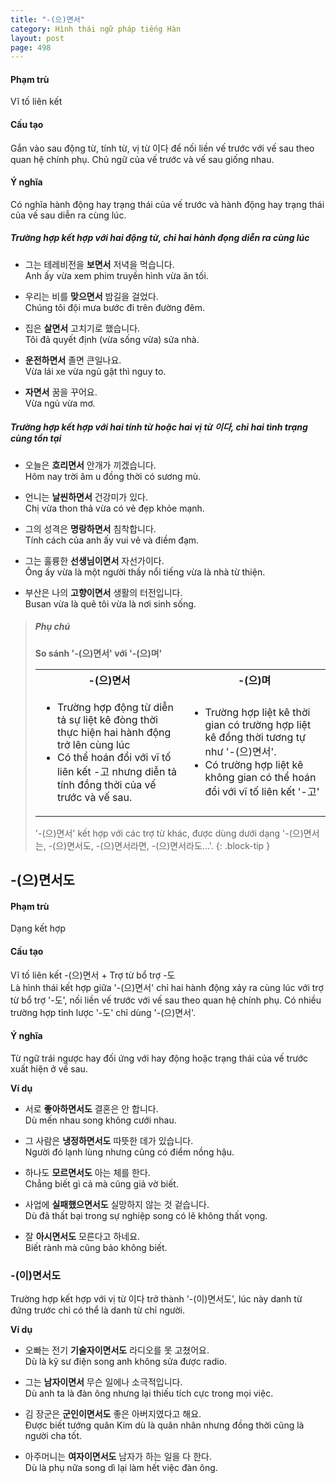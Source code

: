 ```yaml
---
title: "-(으)면서"
category: Hình thái ngữ pháp tiếng Hàn
layout: post
page: 498
---
```


#### Phạm trù

Vĩ tố liên kết

#### Cấu tạo

Gắn vào sau động từ, tính từ, vị từ 이다 để nối liền vế trước với vế sau theo quan hệ chính phụ. Chủ ngữ của vế trước và vế sau giống nhau.

#### Ý nghĩa

Có nghĩa hành động hay trạng thái của vế trước và hành động hay trạng thái của vế sau diễn ra cùng lúc.

##### Trường hợp kết hợp với hai động từ, chỉ hai hành đọng diễn ra cùng lúc

- 그는 테레비전을 **보면서** 저녁을 먹습니다.\
Anh ấy vừa xem phim truyền hình vừa ăn tối.

- 우리는 비를 **맞으면서** 밤길을 걸었다.\
Chúng tôi đội mưa bước đi trên đường đêm.

- 집은 **살면서** 고치기로 했습니다.\
Tôi đã quyết định (vừa sống vừa) sửa nhà.

- **운전하면서** 졸면 큰일나요.\
Vừa lái xe vừa ngủ gật thì nguy to.

- **자면서** 꿈을 꾸어요.\
Vừa ngủ vừa mơ.

##### Trường hợp kết hợp với hai tính từ hoặc hai vị từ 이다, chỉ hai tình trạng cùng tồn tại

- 오늘은 **흐리면서** 안개가 끼겠습니다.\
Hôm nay trời âm u đồng thời có sương mù.

- 언니는 **날씬하면서** 건강미가 있다.\
Chị vừa thon thả vừa có vẻ đẹp khỏe mạnh.

- 그의 성격은 **명랑하면서** 침착합니다.\
Tính cách của anh ấy vui vẻ và điềm đạm.

- 그는 훌륭한 **선생님이면서** 자선가이다.\
Ông ấy vừa là một người thầy nổi tiếng vừa là nhà từ thiện.

- 부산은 나의 **고향이면서** 생활의 터전입니다.\
Busan vừa là quê tôi vừa là nơi sinh sống.

> ##### Phụ chú
>
> **So sánh '-(으)면서' với '-(으)며'**
> <table>
> <tr>
> <th>-(으)면서</th>
> <th>-(으)며</th>
> </tr>
> <tr>
> <td><ul><li>Trường hợp động từ diễn tả sự liệt kê đòng thời thực hiện hai hành động trở lên cùng lúc</li><li>Có thể hoán đổi với vĩ tố liên kết -고 nhưng diễn tả tính đồng thời của vế trước và vế sau.</li></ul></td>
> <td><ul><li>Trường hợp liệt kê thời gian có trường hợp liệt kê đồng thời tương tự như '-(으)면서'.</li><li>Có trường hợp liệt kê không gian có thể hoán đổi với vĩ tố liên kết '-고'</li></ul></td>
> </tr>
> </table>
>
> '-(으)면서' kết hợp với các trợ từ khác, được dùng dưới dạng '-(으)면서는, -(으)면서도, -(으)면서라면, -(으)면서라도...'.
{: .block-tip }

## -(으)면서도

#### Phạm trù

Dạng kết hợp

#### Cấu tạo

Vĩ tố liên kết -(으)면서 + Trợ từ bổ trợ -도\
Là hình thái kết hợp giữa '-(으)면서' chỉ hai hành động xảy ra cùng lúc với trợ từ bổ trợ '-도', nối liền vế trước với vế sau theo quan hệ chính phụ. Có nhiều trường hợp tỉnh lược '-도' chỉ dùng '-(으)면서'.

#### Ý nghĩa

Từ ngữ trái ngược hay đối ứng với hay động hoặc trạng thái của vế trước xuất hiện ở vế sau.

**Ví dụ**

- 서로 **좋아하면서도** 결혼은 안 합니다.\
Dù mến nhau song không cưới nhau.

- 그 사람은 **냉정하면서도** 따뜻한 데가 있습니다.\
Người đó lạnh lùng nhưng cũng có điểm nồng hậu.

- 하나도 **모르면서도** 아는 체를 한다.\
Chẳng biết gì cả mà cũng giả vờ biết.

- 사업에 **실패했으면서도** 실망하지 않는 것 겉습니다.\
Dù đã thất bại trong sự nghiệp song có lẽ không thất vọng.

- 잘 **아시면서도** 모른다고 하네요.\
Biết rành mà cũng bảo không biết.

### -(이)면서도

Trường hợp kết hợp với vị từ 이다 trở thành '-(이)면서도', lúc này danh từ đứng trước chỉ có thể là danh từ chỉ người.

**Ví dụ**

- 오빠는 전기 **기술자이면서도** 라디오를 못 고쳤어요.\
Dù là kỹ sư điện song anh không sửa được radio.

- 그는 **남자이면서** 무슨 일에나 소극적입니다.\
Dù anh ta là đàn ông nhưng lại thiếu tích cực trong mọi việc.

- 김 장군은 **군인이면서도** 좋은 아버지였다고 해요.\
Được biết tướng quân Kim dù là quân nhân nhưng đồng thời cũng là người cha tốt.

- 아주머니는 **여자이면서도** 남자가 하는 일을 다 한다.\
Dù là phụ nữa song dì lại làm hết việc đàn ông.